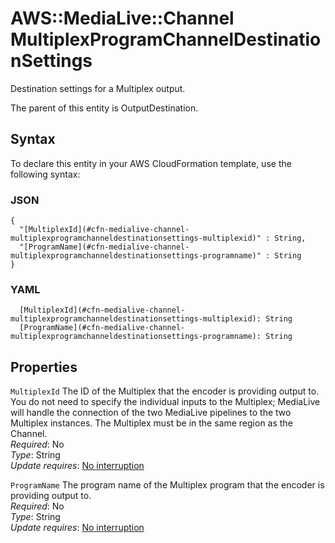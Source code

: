 # AWS::MediaLive::Channel MultiplexProgramChannelDestinationSettings<a name="aws-properties-medialive-channel-multiplexprogramchanneldestinationsettings"></a>

Destination settings for a Multiplex output\.

The parent of this entity is OutputDestination\.

## Syntax<a name="aws-properties-medialive-channel-multiplexprogramchanneldestinationsettings-syntax"></a>

To declare this entity in your AWS CloudFormation template, use the following syntax:

### JSON<a name="aws-properties-medialive-channel-multiplexprogramchanneldestinationsettings-syntax.json"></a>

```
{
  "[MultiplexId](#cfn-medialive-channel-multiplexprogramchanneldestinationsettings-multiplexid)" : String,
  "[ProgramName](#cfn-medialive-channel-multiplexprogramchanneldestinationsettings-programname)" : String
}
```

### YAML<a name="aws-properties-medialive-channel-multiplexprogramchanneldestinationsettings-syntax.yaml"></a>

```
  [MultiplexId](#cfn-medialive-channel-multiplexprogramchanneldestinationsettings-multiplexid): String
  [ProgramName](#cfn-medialive-channel-multiplexprogramchanneldestinationsettings-programname): String
```

## Properties<a name="aws-properties-medialive-channel-multiplexprogramchanneldestinationsettings-properties"></a>

`MultiplexId`  <a name="cfn-medialive-channel-multiplexprogramchanneldestinationsettings-multiplexid"></a>
The ID of the Multiplex that the encoder is providing output to\. You do not need to specify the individual inputs to the Multiplex; MediaLive will handle the connection of the two MediaLive pipelines to the two Multiplex instances\. The Multiplex must be in the same region as the Channel\.  
*Required*: No  
*Type*: String  
*Update requires*: [No interruption](https://docs.aws.amazon.com/AWSCloudFormation/latest/UserGuide/using-cfn-updating-stacks-update-behaviors.html#update-no-interrupt)

`ProgramName`  <a name="cfn-medialive-channel-multiplexprogramchanneldestinationsettings-programname"></a>
The program name of the Multiplex program that the encoder is providing output to\.  
*Required*: No  
*Type*: String  
*Update requires*: [No interruption](https://docs.aws.amazon.com/AWSCloudFormation/latest/UserGuide/using-cfn-updating-stacks-update-behaviors.html#update-no-interrupt)
